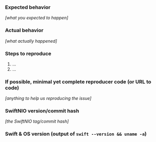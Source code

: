 ### Expected behavior
_[what you expected to happen]_

### Actual behavior
_[what actually happened]_

### Steps to reproduce

1. ...
2. ...

### If possible, minimal yet complete reproducer code (or URL to code)

_[anything to help us reproducing the issue]_

### SwiftNIO version/commit hash

_[the SwiftNIO tag/commit hash]_

### Swift & OS version (output of `swift --version && uname -a`)
